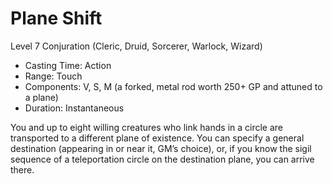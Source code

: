 # Plane Shift
Level 7 Conjuration (Cleric, Druid, Sorcerer, Warlock, Wizard)

- Casting Time: Action
- Range: Touch
- Components: V, S, M (a forked, metal rod worth 250+ GP and attuned to a plane)
- Duration: Instantaneous

You and up to eight willing creatures who link hands in a circle are transported to a different plane of existence. You can specify a general destination (appearing in or near it, GM’s choice), or, if you know the sigil sequence of a teleportation circle on the destination plane, you can arrive there.
